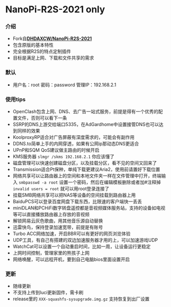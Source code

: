 # NanoPi-R2S-2021 only

### 介绍
- Fork自[**DHDAXCW/NanoPi-R2S-2021**](https://github.com/DHDAXCW/NanoPi-R2S-2021)
- 包含原版的基本特性
- 完全根据R2S的特点定制插件
- 目标是满足上网、下载和文件共享的需求
### 默认
- 用户名：root 密码：password 管理IP：192.168.2.1
### 使用tips
- OpenClash包含上网、DNS、去广告一站式服务，前提是得有一个优秀的配置文件，否则可以看下一条
- SSRP的DNS上游交给端口5335，在AdGardhome中设置接管DNS也可以达到同样的效果
- KoolproxyRP适合对广告屏蔽有深度需求的，可能会有副作用
- DDNS.to简单上手的内网穿透，如果有公网ip那动态DNS更适合
- UPnP和SQM QoS建议做主路由的时候开启
- KMS服务器 `slmgr /skms 192.168.2.1` 你应该懂了
- 磁盘管理可以快速创建磁盘分区，以及挂载分区，看不见的空间又回来了
- Transmission适合Pt保种，单纯下载更建议Aria2，使用前请置好下载位置
- 网络共享可以让路由器上的空间和本地文件夹一样在文件管理中打开，终端输入 `smbpasswd -a root` 设置一个密码，然后在编辑模板删除或者加#注释掉 `invalid users = root` 就可以用root登录连接了
- 挂载SMB网络共享可以把NAS等设备的空间挂载到路由器上用
- BaiduPCS可以登录百度网盘下载东西，比限速的客户端快一丢丢
- miniDLAN和PCHiFi数字转盘遥控都是音视频媒体服务站，支持的设备如电视等可以直接播放路由器上存放的音视频
- 解锁网易云灰色歌曲，用其他音乐源自动替换
- 迅雷快鸟，保持登录加速宽带，前提是有账号
- Turbo ACC网络加速，开启BBR可以有更好的网页浏览体验
- UDP工具，有自己有搭建的双边加速服务器才用的上，可以加速游戏UDP
- WatchCat可以设置一个自动重启时间，比如一周，让设备运行更稳定
- 上网时间控制，管理家里的熊孩子上网
- 网络唤醒，可以远程开机，要到自己电脑bios里面设置开启
### 更新
- 随缘更新
- 不支持上传到luci更新固件，需卡刷
- release里的 `XXX-squashfs-sysupgrade.img.gz` 支持恢复到出厂设置
